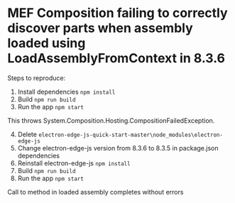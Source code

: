 # MEF Composition failing to correctly discover parts when assembly loaded using LoadAssemblyFromContext in 8.3.6

Steps to reproduce:

1. Install dependencies `npm install`
2. Build `npm run build`
3. Run the app `npm start`

This throws System.Composition.Hosting.CompositionFailedException.

4. Delete `electron-edge-js-quick-start-master\node_modules\electron-edge-js`
5. Change electron-edge-js version from 8.3.6 to 8.3.5 in package.json dependencies
6. Reinstall electron-edge-js `npm install`
7. Build `npm run build`
8. Run the app `npm start`

Call to method in loaded assembly completes without errors


